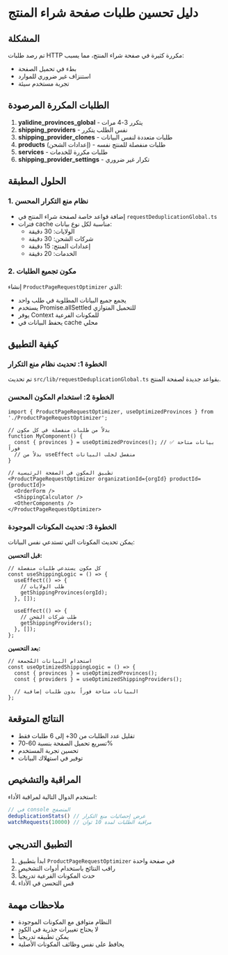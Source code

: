 # دليل تحسين طلبات صفحة شراء المنتج

## المشكلة
تم رصد طلبات HTTP مكررة كثيرة في صفحة شراء المنتج، مما يسبب:
- بطء في تحميل الصفحة
- استنزاف غير ضروري للموارد
- تجربة مستخدم سيئة

## الطلبات المكررة المرصودة
1. **yalidine_provinces_global** - يتكرر 3-4 مرات
2. **shipping_providers** - نفس الطلب يتكرر
3. **shipping_provider_clones** - طلبات متعددة لنفس البيانات
4. **products** (إعدادات الشحن) - طلبات منفصلة للمنتج نفسه
5. **services** - طلبات مكررة للخدمات
6. **shipping_provider_settings** - تكرار غير ضروري

## الحلول المطبقة

### 1. نظام منع التكرار المحسن
- إضافة قواعد خاصة لصفحة شراء المنتج في `requestDeduplicationGlobal.ts`
- فترات cache مناسبة لكل نوع بيانات:
  - الولايات: 30 دقيقة
  - شركات الشحن: 30 دقيقة  
  - إعدادات المنتج: 15 دقيقة
  - الخدمات: 20 دقيقة

### 2. مكون تجميع الطلبات
إنشاء `ProductPageRequestOptimizer` الذي:
- يجمع جميع البيانات المطلوبة في طلب واحد
- يستخدم Promise.allSettled للتحميل المتوازي
- يوفر Context للمكونات الفرعية
- يحفظ البيانات في cache محلي

## كيفية التطبيق

### الخطوة 1: تحديث نظام منع التكرار
تم تحديث `src/lib/requestDeduplicationGlobal.ts` بقواعد جديدة لصفحة المنتج.

### الخطوة 2: استخدام المكون المحسن
```tsx
import { ProductPageRequestOptimizer, useOptimizedProvinces } from './ProductPageRequestOptimizer';

// بدلاً من طلبات منفصلة في كل مكون
function MyComponent() {
  const { provinces } = useOptimizedProvinces(); // ✅ بيانات متاحة فوراً
  // بدلاً من useEffect منفصل لجلب البيانات
}

// تطبيق المكون في الصفحة الرئيسية
<ProductPageRequestOptimizer organizationId={orgId} productId={productId}>
  <OrderForm />
  <ShippingCalculator />
  <OtherComponents />
</ProductPageRequestOptimizer>
```

### الخطوة 3: تحديث المكونات الموجودة
يمكن تحديث المكونات التي تستدعي نفس البيانات:

**قبل التحسين:**
```tsx
// كل مكون يستدعي طلبات منفصلة
const useShippingLogic = () => {
  useEffect(() => {
    // طلب الولايات
    getShippingProvinces(orgId);
  }, []);
  
  useEffect(() => {
    // طلب شركات الشحن
    getShippingProviders();
  }, []);
};
```

**بعد التحسين:**
```tsx
// استخدام البيانات المُجمعة
const useOptimizedShippingLogic = () => {
  const { provinces } = useOptimizedProvinces();
  const { providers } = useOptimizedShippingProviders();
  
  // البيانات متاحة فوراً بدون طلبات إضافية
};
```

## النتائج المتوقعة
- تقليل عدد الطلبات من 30+ إلى 6 طلبات فقط
- تسريع تحميل الصفحة بنسبة 60-70%
- تحسين تجربة المستخدم
- توفير في استهلاك البيانات

## المراقبة والتشخيص
استخدم الدوال التالية لمراقبة الأداء:
```javascript
// في console المتصفح
deduplicationStats() // عرض إحصائيات منع التكرار
watchRequests(10000) // مراقبة الطلبات لمدة 10 ثوان
```

## التطبيق التدريجي
1. ابدأ بتطبيق `ProductPageRequestOptimizer` في صفحة واحدة
2. راقب النتائج باستخدام أدوات التشخيص
3. حدث المكونات الفرعية تدريجياً
4. قس التحسن في الأداء

## ملاحظات مهمة
- النظام متوافق مع المكونات الموجودة
- لا يحتاج تغييرات جذرية في الكود
- يمكن تطبيقه تدريجياً
- يحافظ على نفس وظائف المكونات الأصلية 